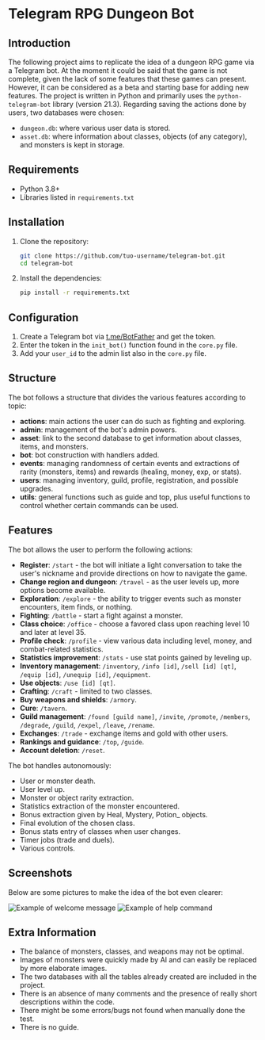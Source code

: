 # Telegram RPG Dungeon Bot

## Introduction

The following project aims to replicate the idea of a dungeon RPG game via a Telegram bot. At the moment it could be said that the game is not complete, given the lack of some features that these games can present. However, it can be considered as a beta and starting base for adding new features. The project is written in Python and primarily uses the `python-telegram-bot` library (version 21.3). Regarding saving the actions done by users, two databases were chosen:

- `dungeon.db`: where various user data is stored.
- `asset.db`: where information about classes, objects (of any category), and monsters is kept in storage.

## Requirements
- Python 3.8+
- Libraries listed in `requirements.txt`

## Installation
1. Clone the repository:
    ```bash
    git clone https://github.com/tuo-username/telegram-bot.git
    cd telegram-bot
    ```
2. Install the dependencies:
    ```bash
    pip install -r requirements.txt
    ```

## Configuration

1. Create a Telegram bot via [t.me/BotFather](https://t.me/BotFather) and get the token.
2. Enter the token in the `init_bot()` function found in the `core.py` file.
3. Add your `user_id` to the admin list also in the `core.py` file.

## Structure

The bot follows a structure that divides the various features according to topic:
- **actions**: main actions the user can do such as fighting and exploring.
- **admin**: management of the bot's admin powers.
- **asset**: link to the second database to get information about classes, items, and monsters.
- **bot**: bot construction with handlers added.
- **events**: managing randomness of certain events and extractions of rarity (monsters, items) and rewards (healing, money, exp, or stats).
- **users**: managing inventory, guild, profile, registration, and possible upgrades.
- **utils**: general functions such as guide and top, plus useful functions to control whether certain commands can be used.

## Features

The bot allows the user to perform the following actions:
- **Register**: `/start` - the bot will initiate a light conversation to take the user's nickname and provide directions on how to navigate the game.
- **Change region and dungeon**: `/travel` - as the user levels up, more options become available.
- **Exploration**: `/explore` - the ability to trigger events such as monster encounters, item finds, or nothing.
- **Fighting**: `/battle` - start a fight against a monster.
- **Class choice**: `/office` - choose a favored class upon reaching level 10 and later at level 35.
- **Profile check**: `/profile` - view various data including level, money, and combat-related statistics.
- **Statistics improvement**: `/stats` - use stat points gained by leveling up.
- **Inventory management**: `/inventory`, `/info [id]`, `/sell [id] [qt]`, `/equip [id]`, `/unequip [id]`, `/equipment`.
- **Use objects**: `/use [id] [qt]`.
- **Crafting**: `/craft` - limited to two classes.
- **Buy weapons and shields**: `/armory`.
- **Cure**: `/tavern`.
- **Guild management**: `/found [guild name]`, `/invite`, `/promote`, `/members`, `/degrade`, `/guild`, `/expel`, `/leave`, `/rename`.
- **Exchanges**: `/trade` - exchange items and gold with other users.
- **Rankings and guidance**: `/top`, `/guide`.
- **Account deletion**: `/reset`.

The bot handles autonomously:
- User or monster death.
- User level up.
- Monster or object rarity extraction.
- Statistics extraction of the monster encountered.
- Bonus extraction given by Heal, Mystery, Potion_ objects.
- Final evolution of the chosen class.
- Bonus stats entry of classes when user changes.
- Timer jobs (trade and duels).
- Various controls.

## Screenshots

Below are some pictures to make the idea of the bot even clearer:

![Example of welcome message]()
![Example of help command]()

## Extra Information

- The balance of monsters, classes, and weapons may not be optimal.
- Images of monsters were quickly made by AI and can easily be replaced by more elaborate images.
- The two databases with all the tables already created are included in the project.
- There is an absence of many comments and the presence of really short descriptions within the code.
- There might be some errors/bugs not found when manually done the test.
- There is no guide.
